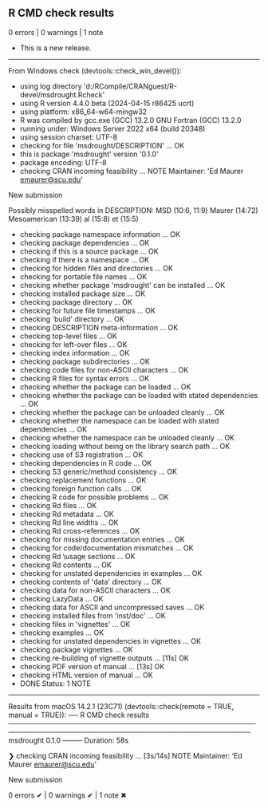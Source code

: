 ## R CMD check results

0 errors | 0 warnings | 1 note

* This is a new release.
--------------------------------------------------------------------------------
From Windows check (devtools::check_win_devel()):
* using log directory 'd:/RCompile/CRANguest/R-devel/msdrought.Rcheck'
* using R version 4.4.0 beta (2024-04-15 r86425 ucrt)
* using platform: x86_64-w64-mingw32
* R was compiled by
    gcc.exe (GCC) 13.2.0
    GNU Fortran (GCC) 13.2.0
* running under: Windows Server 2022 x64 (build 20348)
* using session charset: UTF-8
* checking for file 'msdrought/DESCRIPTION' ... OK
* this is package 'msdrought' version '0.1.0'
* package encoding: UTF-8
* checking CRAN incoming feasibility ... NOTE
Maintainer: 'Ed Maurer <emaurer@scu.edu>'

New submission

Possibly misspelled words in DESCRIPTION:
  MSD (10:6, 11:9)
  Maurer (14:72)
  Mesoamerican (13:39)
  al (15:8)
  et (15:5)
* checking package namespace information ... OK
* checking package dependencies ... OK
* checking if this is a source package ... OK
* checking if there is a namespace ... OK
* checking for hidden files and directories ... OK
* checking for portable file names ... OK
* checking whether package 'msdrought' can be installed ... OK
* checking installed package size ... OK
* checking package directory ... OK
* checking for future file timestamps ... OK
* checking 'build' directory ... OK
* checking DESCRIPTION meta-information ... OK
* checking top-level files ... OK
* checking for left-over files ... OK
* checking index information ... OK
* checking package subdirectories ... OK
* checking code files for non-ASCII characters ... OK
* checking R files for syntax errors ... OK
* checking whether the package can be loaded ... OK
* checking whether the package can be loaded with stated dependencies ... OK
* checking whether the package can be unloaded cleanly ... OK
* checking whether the namespace can be loaded with stated dependencies ... OK
* checking whether the namespace can be unloaded cleanly ... OK
* checking loading without being on the library search path ... OK
* checking use of S3 registration ... OK
* checking dependencies in R code ... OK
* checking S3 generic/method consistency ... OK
* checking replacement functions ... OK
* checking foreign function calls ... OK
* checking R code for possible problems ... OK
* checking Rd files ... OK
* checking Rd metadata ... OK
* checking Rd line widths ... OK
* checking Rd cross-references ... OK
* checking for missing documentation entries ... OK
* checking for code/documentation mismatches ... OK
* checking Rd \usage sections ... OK
* checking Rd contents ... OK
* checking for unstated dependencies in examples ... OK
* checking contents of 'data' directory ... OK
* checking data for non-ASCII characters ... OK
* checking LazyData ... OK
* checking data for ASCII and uncompressed saves ... OK
* checking installed files from 'inst/doc' ... OK
* checking files in 'vignettes' ... OK
* checking examples ... OK
* checking for unstated dependencies in vignettes ... OK
* checking package vignettes ... OK
* checking re-building of vignette outputs ... [11s] OK
* checking PDF version of manual ... [13s] OK
* checking HTML version of manual ... OK
* DONE
Status: 1 NOTE
--------------------------------------------------------------------------------
Results from macOS 14.2.1 (23C71) (devtools::check(remote = TRUE, manual = TRUE)):
── R CMD check results ─────────────────────────────────────────────────────────────────────────────────────────────────── msdrought 0.1.0 ────
Duration: 58s

❯ checking CRAN incoming feasibility ... [3s/14s] NOTE
  Maintainer: ‘Ed Maurer <emaurer@scu.edu>’
  
  New submission

0 errors ✔ | 0 warnings ✔ | 1 note ✖
